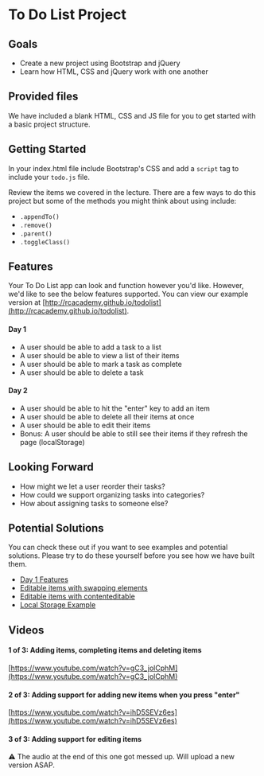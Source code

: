 # To Do List Project


## Goals
* Create a new project using Bootstrap and jQuery
* Learn how HTML, CSS and jQuery work with one another


## Provided files
We have included a blank HTML, CSS and JS file for you to get started with a basic project structure.

## Getting Started

In your index.html file include Bootstrap's CSS and add a <code>script</code> tag to include your <code>todo.js</code> file.

Review the items we covered in the lecture. There are a few ways to do this project but some of the methods you might think about using include:

* <code>.appendTo()</code>
* <code>.remove()</code>
* <code>.parent()</code>
* <code>.toggleClass()</code>

## Features

Your To Do List app can look and function however you'd like. However, we'd like to see the below features supported. You can view our example version at [http://rcacademy.github.io/todolist](http://rcacademy.github.io/todolist).

#### Day 1
* A user should be able to add a task to a list
* A user should be able to view a list of their items
* A user should be able to mark a task as complete
* A user should be able to delete a task

#### Day 2
* A user should be able to hit the "enter" key to add an item
* A user should be able to delete all their items at once
* A user should be able to edit their items
* Bonus: A user should be able to still see their items if they refresh the page (localStorage)

## Looking Forward
* How might we let a user reorder their tasks?
* How could we support organizing tasks into categories?
* How about assigning tasks to someone else?


## Potential Solutions
You can check these out if you want to see examples and potential solutions. Please try to do these yourself before you see how we have built them.

* [Day 1 Features](https://github.com/rcacademy/todolist/tree/gh-pages)
* [Editable items with swapping elements](https://github.com/rcacademy/todolist/tree/editable)
* [Editable items with contenteditable](https://github.com/rcacademy/todolist/tree/contenteditable)
* [Local Storage Example](https://github.com/rcacademy/todolist/tree/localstorage)


## Videos

#### 1 of 3: Adding items, completing items and deleting items
[https://www.youtube.com/watch?v=gC3_jolCphM](https://www.youtube.com/watch?v=gC3_jolCphM)

#### 2 of 3: Adding support for adding new items when you press "enter"
[https://www.youtube.com/watch?v=ihD5SEVz6es](https://www.youtube.com/watch?v=ihD5SEVz6es)

#### 3 of 3: Adding support for editing items
:warning: The audio at the end of this one got messed up. Will upload a new version ASAP.
